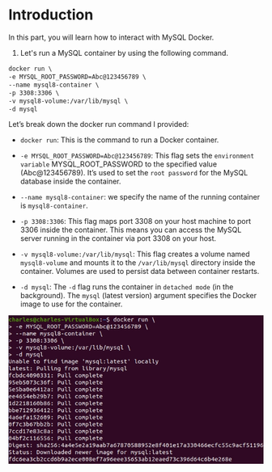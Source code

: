 # Introduction

In this part, you will learn how to interact with MySQL Docker.

1. Let's run a MySQL container by using the following command.

```
docker run \
-e MYSQL_ROOT_PASSWORD=Abc@123456789 \
--name mysql8-container \
-p 3308:3306 \
-v mysql8-volume:/var/lib/mysql \
-d mysql
```

Let’s break down the docker run command I provided:
- `docker run`: This is the command to run a Docker container.

- `-e MYSQL_ROOT_PASSWORD=Abc@123456789`: This flag sets the `environment variable` MYSQL_ROOT_PASSWORD to the specified value (Abc@123456789). It’s used to set the `root password` for the MySQL database inside the container.

- `--name mysql8-container`: we specify the name of the running container is `mysql8-container`.

- `-p 3308:3306`: This flag maps port 3308 on your host machine to port 3306 inside the container. This means you can access the MySQL server running in the container via port 3308 on your host.

- `-v mysql8-volume:/var/lib/mysql`: This flag creates a volume named `mysql8-volume` and mounts it to the `/var/lib/mysql` directory inside the container. Volumes are used to persist data between container restarts.

- `-d mysql`: The `-d` flag runs the container in `detached mode` (in the background). The `mysql` (latest version) argument specifies the Docker image to use for the container.

![alt text](../images/7.MySQL-Docker/1.MySQL.png)